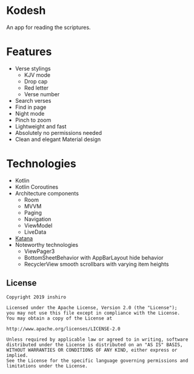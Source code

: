 
Kodesh
======
An app for reading the scriptures.

Features
======
- Verse stylings
	- KJV mode
	- Drop cap
	- Red letter
	- Verse number
- Search verses
- Find in page
- Night mode
- Pinch to zoom
- Lightweight and fast
- Absolutely no permissions needed
- Clean and elegant Material design


Technologies
======
- Kotlin
- Kotlin Coroutines
- Architecture components
	- Room
	- MVVM
	- Paging
	- Navigation
	- ViewModel
	- LiveData
- [Katana](https://github.com/rewe-digital/katana)
- Noteworthy technologies
	- ViewPager3
	- BottomSheetBehavior with AppBarLayout hide behavior
	- RecyclerView smooth scrollbars with varying item heights


License
-------

    Copyright 2019 inshiro

    Licensed under the Apache License, Version 2.0 (the "License");
    you may not use this file except in compliance with the License.
    You may obtain a copy of the License at

    http://www.apache.org/licenses/LICENSE-2.0

    Unless required by applicable law or agreed to in writing, software
    distributed under the License is distributed on an "AS IS" BASIS,
    WITHOUT WARRANTIES OR CONDITIONS OF ANY KIND, either express or implied.
    See the License for the specific language governing permissions and
    limitations under the License.